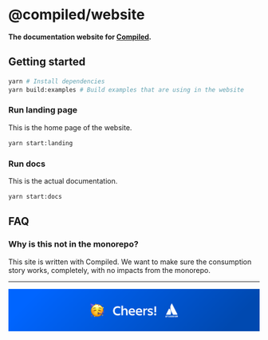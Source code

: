 # @compiled/website

**The documentation website for [Compiled](https://github.com/atlassian-labs/compiled).**

## Getting started

```bash
yarn # Install dependencies
yarn build:examples # Build examples that are using in the website
```

### Run landing page

This is the home page of the website.

```bash
yarn start:landing
```

### Run docs

This is the actual documentation.

```bash
yarn start:docs
```

## FAQ

### Why is this not in the monorepo?

This site is written with Compiled.
We want to make sure the consumption story works,
completely,
with no impacts from the monorepo.

---

[![Atlassian](https://raw.githubusercontent.com/atlassian-internal/oss-assets/master/banner-cheers-light.png)](https://atlassian.com)
